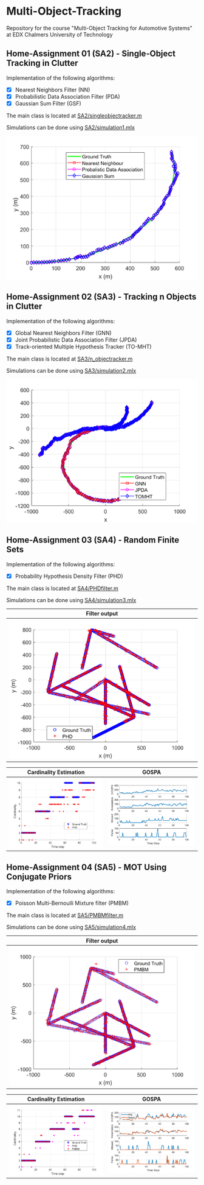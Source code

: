 # Multi-Object-Tracking
Repository for the course "Multi-Object Tracking for Automotive Systems" at EDX Chalmers University of Technology

## Home-Assignment 01 (SA2) - Single-Object Tracking in Clutter
Implementation of the following algorithms:
- [x] Nearest Neighbors Filter (NN)
- [x] Probabilistic Data Association Filter (PDA)
- [x] Gaussian Sum Filter (GSF)

The main class is located at [SA2/singleobjectracker.m](./SA2/singleobjectracker.m)

Simulations can be done using  [SA2/simulation1.mlx](./SA2/simulation1.mlx) 

![alt text](./demo_results/SA2/SA2.bmp)

## Home-Assignment 02 (SA3) - Tracking n Objects in Clutter
Implementation of the following algorithms:
- [x] Global Nearest Neighbors Filter (GNN)
- [x] Joint Probabilistic Data Association Filter (JPDA)
- [x] Track-oriented Multiple Hypothesis Tracker (TO-MHT)

The main class is located at [SA3/n_objectracker.m](./SA3/n_objectracker.m)

Simulations can be done using  [SA3/simulation2.mlx](./SA3/simulation2.mlx) 

![alt text](./demo_results/SA3/SA3.bmp)

## Home-Assignment 03 (SA4) - Random Finite Sets
Implementation of the following algorithms:
- [x] Probability Hypothesis Density Filter (PHD)

The main class is located at [SA4/PHDfilter.m](./SA4/PHDfilter.m)

Simulations can be done using  [SA4/simulation3.mlx](./SA4/simulation3.mlx) 

Filter output|             
:-------------------------:|
![alt text](./demo_results/SA4/PHD.bmp)|

Cardinality Estimation             |  GOSPA
:-------------------------:|:-------------------------:
![alt text](./demo_results/SA4/CardinalityEstimation.bmp)  |  ![alt text](./demo_results/SA4/GOSPA.bmp)

## Home-Assignment 04 (SA5) - MOT Using Conjugate Priors
Implementation of the following algorithms:
- [x] Poisson Multi-Bernoulli Mixture filter (PMBM)

The main class is located at [SA5/PMBMfilter.m](./SA5/PMBMfilter.m)

Simulations can be done using  [SA5/simulation4.mlx](./SA5/simulation4.mlx)

Filter output|             
:-------------------------:|
![alt text](./demo_results/SA5/SA5.bmp)|

Cardinality Estimation             |  GOSPA
:-------------------------:|:-------------------------:
![alt text](./demo_results/SA5/CardinalityEstimation.bmp) |  ![alt text](./demo_results/SA5/GOSPA.bmp)